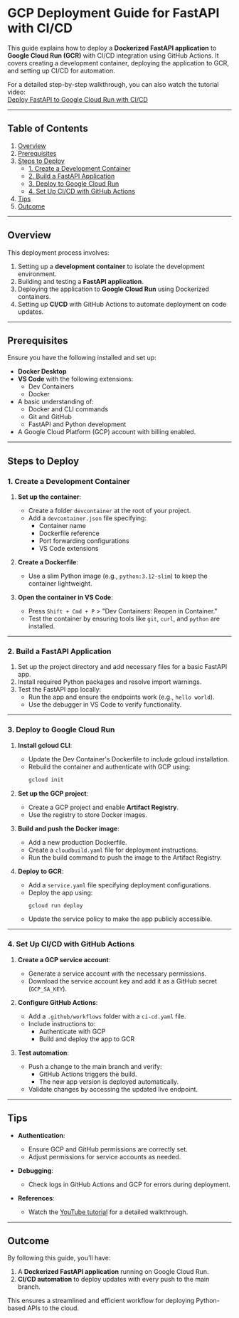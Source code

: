 # GCP Deployment Guide for FastAPI with CI/CD

This guide explains how to deploy a **Dockerized FastAPI application** to **Google Cloud Run (GCR)** with CI/CD integration using GitHub Actions. It covers creating a development container, deploying the application to GCR, and setting up CI/CD for automation. 

For a detailed step-by-step walkthrough, you can also watch the tutorial video:  
[Deploy FastAPI to Google Cloud Run with CI/CD](https://www.youtube.com/watch?v=DQwAX5pS4E8&t=1059s)

---

## Table of Contents
1. [Overview](#overview)
2. [Prerequisites](#prerequisites)
3. [Steps to Deploy](#steps-to-deploy)
    - [1. Create a Development Container](#1-create-a-development-container)
    - [2. Build a FastAPI Application](#2-build-a-fastapi-application)
    - [3. Deploy to Google Cloud Run](#3-deploy-to-google-cloud-run)
    - [4. Set Up CI/CD with GitHub Actions](#4-set-up-cicd-with-github-actions)
4. [Tips](#tips)
5. [Outcome](#outcome)

---

## Overview

This deployment process involves:

1. Setting up a **development container** to isolate the development environment.
2. Building and testing a **FastAPI application**.
3. Deploying the application to **Google Cloud Run** using Dockerized containers.
4. Setting up **CI/CD** with GitHub Actions to automate deployment on code updates.

---

## Prerequisites

Ensure you have the following installed and set up:

- **Docker Desktop**
- **VS Code** with the following extensions:
  - Dev Containers
  - Docker
- A basic understanding of:
  - Docker and CLI commands
  - Git and GitHub
  - FastAPI and Python development
- A Google Cloud Platform (GCP) account with billing enabled.

---

## Steps to Deploy

### 1. Create a Development Container

1. **Set up the container**:
   - Create a folder `devcontainer` at the root of your project.
   - Add a `devcontainer.json` file specifying:
     - Container name
     - Dockerfile reference
     - Port forwarding configurations
     - VS Code extensions

2. **Create a Dockerfile**:
   - Use a slim Python image (e.g., `python:3.12-slim`) to keep the container lightweight.

3. **Open the container in VS Code**:
   - Press `Shift + Cmd + P` > "Dev Containers: Reopen in Container."
   - Test the container by ensuring tools like `git`, `curl`, and `python` are installed.

---

### 2. Build a FastAPI Application

1. Set up the project directory and add necessary files for a basic FastAPI app.
2. Install required Python packages and resolve import warnings.
3. Test the FastAPI app locally:
   - Run the app and ensure the endpoints work (e.g., `hello world`).
   - Use the debugger in VS Code to verify functionality.

---

### 3. Deploy to Google Cloud Run

1. **Install gcloud CLI**:
   - Update the Dev Container's Dockerfile to include gcloud installation.
   - Rebuild the container and authenticate with GCP using:
     ```bash
     gcloud init
     ```

2. **Set up the GCP project**:
   - Create a GCP project and enable **Artifact Registry**.
   - Use the registry to store Docker images.

3. **Build and push the Docker image**:
   - Add a new production Dockerfile.
   - Create a `cloudbuild.yaml` file for deployment instructions.
   - Run the build command to push the image to the Artifact Registry.

4. **Deploy to GCR**:
   - Add a `service.yaml` file specifying deployment configurations.
   - Deploy the app using:
     ```bash
     gcloud run deploy
     ```
   - Update the service policy to make the app publicly accessible.

---

### 4. Set Up CI/CD with GitHub Actions

1. **Create a GCP service account**:
   - Generate a service account with the necessary permissions.
   - Download the service account key and add it as a GitHub secret (`GCP_SA_KEY`).

2. **Configure GitHub Actions**:
   - Add a `.github/workflows` folder with a `ci-cd.yaml` file.
   - Include instructions to:
     - Authenticate with GCP
     - Build and deploy the app to GCR

3. **Test automation**:
   - Push a change to the main branch and verify:
     - GitHub Actions triggers the build.
     - The new app version is deployed automatically.
   - Validate changes by accessing the updated live endpoint.

---

## Tips

- **Authentication**:
  - Ensure GCP and GitHub permissions are correctly set.
  - Adjust permissions for service accounts as needed.

- **Debugging**:
  - Check logs in GitHub Actions and GCP for errors during deployment.

- **References**:
  - Watch the [YouTube tutorial](https://www.youtube.com/watch?v=DQwAX5pS4E8&t=1059s) for a detailed walkthrough.

---

## Outcome

By following this guide, you’ll have:

1. A **Dockerized FastAPI application** running on Google Cloud Run.
2. **CI/CD automation** to deploy updates with every push to the main branch.

This ensures a streamlined and efficient workflow for deploying Python-based APIs to the cloud.